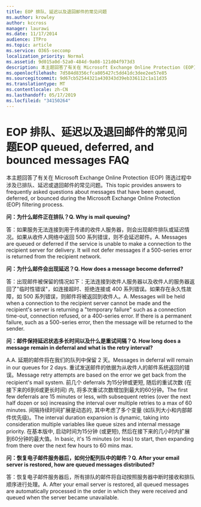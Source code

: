```yaml
---
title: EOP 排队、延迟以及退回邮件的常见问题
ms.author: krowley
author: kccross
manager: laurawi
ms.date: 11/17/2014
audience: ITPro
ms.topic: article
ms.service: O365-seccomp
localization_priority: Normal
ms.assetid: 9d015a0d-52a0-484d-9a08-121d04f973d3
description: 本主题回答了有关在 Microsoft Exchange Online Protection (EOP) 筛选过程中涉及已排队、延迟或退回邮件的常见问题。
ms.openlocfilehash: 7d584d8356cfca805427c5dd41dc3dee2ee57e85
ms.sourcegitcommit: 9d67cb52544321a430343d39eb336112c1a11d35
ms.translationtype: MT
ms.contentlocale: zh-CN
ms.lasthandoff: 05/17/2019
ms.locfileid: "34150264"
---
```

# <a name="eop-queued-deferred-and-bounced-messages-faq"></a><span data-ttu-id="c1620-103">EOP 排队、延迟以及退回邮件的常见问题</span><span class="sxs-lookup"><span data-stu-id="c1620-103">EOP queued, deferred, and bounced messages FAQ</span></span>

<span data-ttu-id="c1620-104">本主题回答了有关在 Microsoft Exchange Online Protection (EOP) 筛选过程中涉及已排队、延迟或退回邮件的常见问题。</span><span class="sxs-lookup"><span data-stu-id="c1620-104">This topic provides answers to frequently asked questions about messages that have been queued, deferred, or bounced during the Microsoft Exchange Online Protection (EOP) filtering process.</span></span>
  
 <span data-ttu-id="c1620-105">**问：为什么邮件正在排队？**</span><span class="sxs-lookup"><span data-stu-id="c1620-105">**Q. Why is mail queuing?**</span></span>
  
<span data-ttu-id="c1620-p101">答：如果服务无法连接到用于传递的收件人服务器，则会出现邮件排队或延迟情况。如果从收件人网络中返回 500 系列错误，则不会延迟邮件。</span><span class="sxs-lookup"><span data-stu-id="c1620-p101">A. Messages are queued or deferred if the service is unable to make a connection to the recipient server for delivery. It will not defer messages if a 500-series error is returned from the recipient network.</span></span>
  
 <span data-ttu-id="c1620-109">**问：为什么邮件会出现延迟？**</span><span class="sxs-lookup"><span data-stu-id="c1620-109">**Q. How does a message become deferred?**</span></span>
  
<span data-ttu-id="c1620-p102">答：出现邮件被保留的情况如下：无法连接到收件人服务器以及收件人的服务器返回了"临时性错误"，如连接超时、拒绝连接或 400 系列错误。如果存在永久性故障，如 500 系列错误，则邮件将被返回到收件人。</span><span class="sxs-lookup"><span data-stu-id="c1620-p102">A. Messages will be held when a connection to the recipient server cannot be made and the recipient's server is returning a "temporary failure" such as a connection time-out, connection refused, or a 400-series error. If there is a permanent failure, such as a 500-series error, then the message will be returned to the sender.</span></span>
  
 <span data-ttu-id="c1620-113">**问：邮件保持延迟状态多长时间以及什么是重试间隔？**</span><span class="sxs-lookup"><span data-stu-id="c1620-113">**Q. How long does a message remain in deferral and what is the retry interval?**</span></span>
  
<span data-ttu-id="c1620-114">A.</span><span class="sxs-lookup"><span data-stu-id="c1620-114">A.</span></span> <span data-ttu-id="c1620-115">延期的邮件将在我们的队列中保留 2 天。</span><span class="sxs-lookup"><span data-stu-id="c1620-115">Messages in deferral will remain in our queues for 2 days.</span></span> <span data-ttu-id="c1620-116">重试发送邮件的依据为从收件人的邮件系统返回的错误。</span><span class="sxs-lookup"><span data-stu-id="c1620-116">Message retry attempts are based on the error we get back from the recipient's mail system.</span></span> <span data-ttu-id="c1620-117">前几个 deferrals 为15分钟或更短, 随后的重试次数 (在接下来的6到6或更长时间) 内, 将多次重试次数增加到最大的60分钟。</span><span class="sxs-lookup"><span data-stu-id="c1620-117">The first few deferrals are 15 minutes or less, with subsequent retries (over the next half dozen or so) increasing the interval over multiple retries to a max of 60 minutes.</span></span> <span data-ttu-id="c1620-118">间隔持续时间扩展是动态的, 其中考虑了多个变量 (如队列大小和内部邮件优先级)。</span><span class="sxs-lookup"><span data-stu-id="c1620-118">The interval duration expansion is dynamic, taking into consideration multiple variables like queue sizes and internal message priority.</span></span> <span data-ttu-id="c1620-119">在基本版中, 启动时间为15分钟 (或更短), 然后在接下来的几小时内扩展到60分钟的最大值。</span><span class="sxs-lookup"><span data-stu-id="c1620-119">In basic, it's 15 minutes (or less) to start, then expanding from there over the next few hours to 60 mins max.</span></span>
  
 <span data-ttu-id="c1620-120">**问：恢复电子邮件服务器后，如何分配列队中的邮件？**</span><span class="sxs-lookup"><span data-stu-id="c1620-120">**Q. After your email server is restored, how are queued messages distributed?**</span></span>
  
<span data-ttu-id="c1620-p104">答：恢复电子邮件服务器后，所有排队的邮件将自动按照服务器中断时接收和排队顺序进行处理。</span><span class="sxs-lookup"><span data-stu-id="c1620-p104">A. After your email server is restored, all queued messages are automatically processed in the order in which they were received and queued when the server became unavailable.</span></span> 
  

